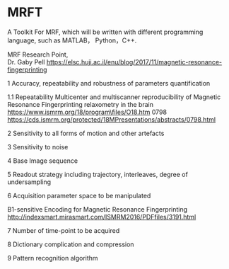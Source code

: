 # MRFT
A Toolkit For MRF, which will be written with different programming language, such as MATLAB， Python，C++. 


MRF Research Point,  
Dr. Gaby Pell https://elsc.huji.ac.il/enu/blog/2017/11/magnetic-resonance-fingerprinting

1 Accuracy, repeatability and robustness of parameters quantification

1.1 Repeatability 
Multicenter and multiscanner reproducibility of Magnetic Resonance Fingerprinting relaxometry in the brain
https://www.ismrm.org/18/program\files/O18.htm   0798
https://cds.ismrm.org/protected/18MPresentations/abstracts/0798.html

2 Sensitivity to all forms of motion and other artefacts

3 Sensitivity to noise

4 Base Image sequence

5 Readout strategy including trajectory, interleaves, degree of undersampling


6 Acquisition parameter space to be manipulated

B1-sensitive Encoding for Magnetic Resonance Fingerprinting  
http://indexsmart.mirasmart.com/ISMRM2016/PDFfiles/3191.html


7 Number of time-point to be acquired

8 Dictionary complication and compression

9 Pattern recognition algorithm
